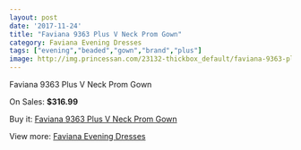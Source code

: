 ```yaml
---
layout: post
date: '2017-11-24'
title: "Faviana 9363 Plus V Neck Prom Gown"
category: Faviana Evening Dresses
tags: ["evening","beaded","gown","brand","plus"]
image: http://img.princessan.com/23132-thickbox_default/faviana-9363-plus-v-neck-prom-gown.jpg
---
```

Faviana 9363 Plus V Neck Prom Gown

On Sales: **$316.99**
<a href="https://www.princessan.com/en/10453-faviana-9363-plus-v-neck-prom-gown.html"><amp-img layout="responsive" width="600" height="600" src="//img.princessan.com/23132-thickbox_default/faviana-9363-plus-v-neck-prom-gown.jpg" alt="Faviana 9363 Plus V Neck Prom Gown 0" /></a>
<a href="https://www.princessan.com/en/10453-faviana-9363-plus-v-neck-prom-gown.html"><amp-img layout="responsive" width="600" height="600" src="//img.princessan.com/23133-thickbox_default/faviana-9363-plus-v-neck-prom-gown.jpg" alt="Faviana 9363 Plus V Neck Prom Gown 1" /></a>

Buy it: [Faviana 9363 Plus V Neck Prom Gown](https://www.princessan.com/en/10453-faviana-9363-plus-v-neck-prom-gown.html "Faviana 9363 Plus V Neck Prom Gown")

View more: [Faviana Evening Dresses](https://www.princessan.com/en/80- "Faviana Evening Dresses")